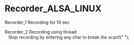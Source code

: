 # Recorder_ALSA_LINUX

Recorder_1  Recording for 10 sec  

Recorder_2  Recording using thread <br />
&nbsp;              &nbsp;Stop recording by entering any char to break the scanf(" ");
